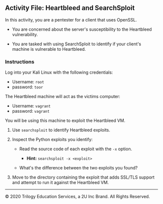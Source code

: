 ## Activity File: Heartbleed and SearchSploit

In this activity, you are a pentester for a client that uses OpenSSL. 

- You are concerned about the server's susceptibility to the Heartbleed vulnerability. 

- You are tasked with  using SearchSploit to identify if your client's machine is vulnerable to Heartbleed. 


### Instructions

Log into your Kali Linux with the following credentials: 
  - Username: `root`  
  - password: `toor`

The Heartbleed machine will act as the victims computer:
  - Username: `vagrant`  
  - password: `vagrant`

  You will be using this machine to exploit the Heartbleed VM.

1. Use `searchsploit` to identify Heartbleed exploits.

2. Inspect the Python exploits you identify:
    
    - Read the source code of each exploit with the `-x` option. 

      - **Hint:** `searchsploit -x <exploit>`

    - What's the difference between the two exploits you found?

3. Move to the directory containing the exploit that adds SSL/TLS support and attempt to run it against the Heartbleed VM. 

---
&copy; 2020 Trilogy Education Services, a 2U Inc Brand. All Rights Reserved.
